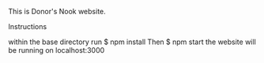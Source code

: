 This is Donor's Nook website.

Instructions

within the base directory run
$ npm install
Then $ npm start
the website will be running on localhost:3000